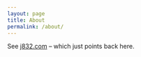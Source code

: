 ```yaml
---
layout: page
title: About
permalink: /about/
---
```


See [j832.com](http://www.j832.com/) – which just points back here.
